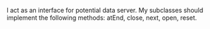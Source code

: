 I act as an interface for potential data server.
My subclasses should implement the following methods: atEnd, close, next, open, reset.